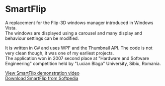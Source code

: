 SmartFlip
=========

A replacement for the Flip-3D windows manager introduced in Windows Vista.  
The windows are displayed using a carousel and many display and behaviour settings can be modified.  

It is written in C# and uses WPF and the Thumbnail API. The code is not very clean though, it was one of my earliest projects.  
The application won in 2007 second place at "Hardware and Software Engineering" competition
held by "Lucian Blaga" University, Sibiu, Romania.  

[View SmartFlip demonstration video](http://youtu.be/bYX6YboNA4c)  
[Download SmartFlip from Softpedia](http://www.softpedia.com/get/System/OS-Enhancements/SmartFlip.shtml)
